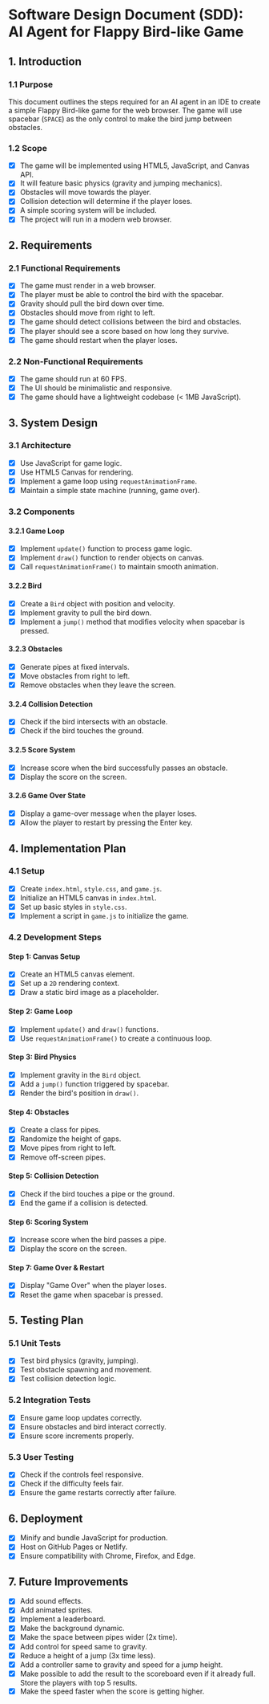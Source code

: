 # Software Design Document (SDD): AI Agent for Flappy Bird-like Game

## 1. Introduction

### 1.1 Purpose
This document outlines the steps required for an AI agent in an IDE to create a simple Flappy Bird-like game for the web browser. The game will use spacebar (`SPACE`) as the only control to make the bird jump between obstacles.

### 1.2 Scope
- [x] The game will be implemented using HTML5, JavaScript, and Canvas API.
- [x] It will feature basic physics (gravity and jumping mechanics).
- [x] Obstacles will move towards the player.
- [x] Collision detection will determine if the player loses.
- [x] A simple scoring system will be included.
- [x] The project will run in a modern web browser.

## 2. Requirements

### 2.1 Functional Requirements
- [x] The game must render in a web browser.
- [x] The player must be able to control the bird with the spacebar.
- [x] Gravity should pull the bird down over time.
- [x] Obstacles should move from right to left.
- [x] The game should detect collisions between the bird and obstacles.
- [x] The player should see a score based on how long they survive.
- [x] The game should restart when the player loses.

### 2.2 Non-Functional Requirements
- [x] The game should run at 60 FPS.
- [x] The UI should be minimalistic and responsive.
- [x] The game should have a lightweight codebase (< 1MB JavaScript).

## 3. System Design

### 3.1 Architecture
- [x] Use JavaScript for game logic.
- [x] Use HTML5 Canvas for rendering.
- [x] Implement a game loop using `requestAnimationFrame`.
- [x] Maintain a simple state machine (running, game over).

### 3.2 Components

#### 3.2.1 Game Loop
- [x] Implement `update()` function to process game logic.
- [x] Implement `draw()` function to render objects on canvas.
- [x] Call `requestAnimationFrame()` to maintain smooth animation.

#### 3.2.2 Bird
- [x] Create a `Bird` object with position and velocity.
- [x] Implement gravity to pull the bird down.
- [x] Implement a `jump()` method that modifies velocity when spacebar is pressed.

#### 3.2.3 Obstacles
- [x] Generate pipes at fixed intervals.
- [x] Move obstacles from right to left.
- [x] Remove obstacles when they leave the screen.

#### 3.2.4 Collision Detection
- [x] Check if the bird intersects with an obstacle.
- [x] Check if the bird touches the ground.

#### 3.2.5 Score System
- [x] Increase score when the bird successfully passes an obstacle.
- [x] Display the score on the screen.

#### 3.2.6 Game Over State
- [x] Display a game-over message when the player loses.
- [x] Allow the player to restart by pressing the Enter key.

## 4. Implementation Plan

### 4.1 Setup
- [x] Create `index.html`, `style.css`, and `game.js`.
- [x] Initialize an HTML5 canvas in `index.html`.
- [x] Set up basic styles in `style.css`.
- [x] Implement a script in `game.js` to initialize the game.

### 4.2 Development Steps

#### Step 1: Canvas Setup
- [x] Create an HTML5 canvas element.
- [x] Set up a `2D` rendering context.
- [x] Draw a static bird image as a placeholder.

#### Step 2: Game Loop
- [x] Implement `update()` and `draw()` functions.
- [x] Use `requestAnimationFrame()` to create a continuous loop.

#### Step 3: Bird Physics
- [x] Implement gravity in the `Bird` object.
- [x] Add a `jump()` function triggered by spacebar.
- [x] Render the bird's position in `draw()`.

#### Step 4: Obstacles
- [x] Create a class for pipes.
- [x] Randomize the height of gaps.
- [x] Move pipes from right to left.
- [x] Remove off-screen pipes.

#### Step 5: Collision Detection
- [x] Check if the bird touches a pipe or the ground.
- [x] End the game if a collision is detected.

#### Step 6: Scoring System
- [x] Increase score when the bird passes a pipe.
- [x] Display the score on the screen.

#### Step 7: Game Over & Restart
- [x] Display "Game Over" when the player loses.
- [x] Reset the game when spacebar is pressed.

## 5. Testing Plan

### 5.1 Unit Tests
- [x] Test bird physics (gravity, jumping).
- [x] Test obstacle spawning and movement.
- [x] Test collision detection logic.

### 5.2 Integration Tests
- [x] Ensure game loop updates correctly.
- [x] Ensure obstacles and bird interact correctly.
- [x] Ensure score increments properly.

### 5.3 User Testing
- [x] Check if the controls feel responsive.
- [x] Check if the difficulty feels fair.
- [x] Ensure the game restarts correctly after failure.

## 6. Deployment

- [x] Minify and bundle JavaScript for production.
- [x] Host on GitHub Pages or Netlify.
- [x] Ensure compatibility with Chrome, Firefox, and Edge.

## 7. Future Improvements

- [x] Add sound effects.
- [x] Add animated sprites.
- [x] Implement a leaderboard.
- [x] Make the background dynamic.
- [x] Make the space between pipes wider (2x time).
- [x] Add control for speed same to gravity.
- [x] Reduce a height of a jump (3x time less).
- [x] Add a controller same to gravity and speed for a jump height.
- [x] Make possible to add the result to the scoreboard even if it already full. Store the players with top 5 results.
- [x] Make the speed faster when the score is getting higher.
